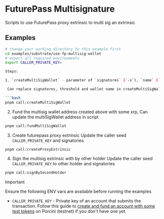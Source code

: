 # FuturePass Multisignature

Scripts to use FuturePass proxy extrinsic to multi sig an extrinsic

## Examples

````bash
# change your working directory to this example first
cd examples/substrate/use-fp-multisig-wallet
# export all required environments
export CALLER_PRIVATE_KEY=

Steps:

1. `createMultiSigWallet` - parameter of `signatores` (`-s`), `name` (`-n`) and `threshold` (`-t`)

 Can replace signatores, threshold and wallet name in createMultiSigWallet script

```bash
pnpm call:createMultiSigWallet
````

2. Fund the multisig wallet address created above with some xrp,
   Can update the multiSigWallet address in script

```bash
pnpm call:fundMultiSigWallet
```

3. Create futurepass proxy extrinsic
   Update the caller seed `CALLER_PRIVATE_KEY` and signatories

```bash
pnpm call:createProxyExtrinsic
```

4. Sign the multisig extrinsic with by other holder
   Update the caller seed `CALLER_PRIVATE_KEY` to other holder and signatories

```bash
pnpm call:signBySecondHolder
```

> [!IMPORTANT]
> Ensure the following ENV vars are available before running the examples
>
> - `CALLER_PRIVATE_KEY` - Private key of an account that submits the transaction. Follow this guide to [create and fund an account with some test tokens](../../GUIDES.md) on Porcini (testnet) if you don't have one yet.
